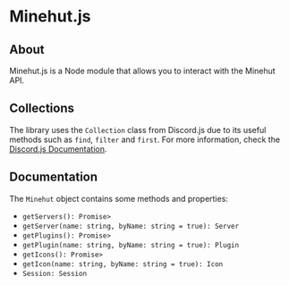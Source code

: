 # Minehut.js

## About
Minehut.js is a Node module that allows you to interact with the Minehut API.

## Collections
The library uses the `Collection` class from Discord.js due to its useful methods such as `find`, `filter` and `first`. For more information, check the [Discord.js Documentation](https://discord.js.org/#/docs/collection/master/class/Collection).

## Documentation
The `Minehut` object contains some methods and properties:
<ul>
<li><code>getServers(): Promise<Collection<string, Server>></code></li>
<li><code>getServer(name: string, byName: string = true): Server</code></li>
<li><code>getPlugins(): Promise<Collection<string, Plugin>></code></li>
<li><code>getPlugin(name: string, byName: string = true): Plugin</code></li>
<li><code>getIcons(): Promise<Collection<string, Icon>></code></li>
<li><code>getIcon(name: string, byName: string = true): Icon</code></li>
<li><code>Session: Session</code></li>
</ul>
